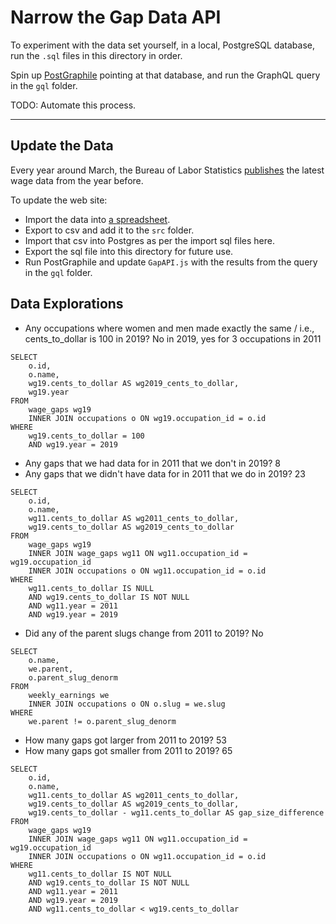 # Narrow the Gap Data API

To experiment with the data set yourself, in a local, PostgreSQL database, run the `.sql` files in this directory in order.

Spin up [PostGraphile](https://www.graphile.org/postgraphile/) pointing at that database, and run the GraphQL query in the `gql` folder.

TODO: Automate this process.

---

## Update the Data

Every year around March, the Bureau of Labor Statistics [publishes](http://www.bls.gov/cps/cpsaat39.htm) the latest wage data from the year before.

To update the web site:

- Import the data into [a spreadsheet](https://docs.google.com/spreadsheets/d/1KQFBYYBdFoHtYoixBCERvgTiWkU6YcyeX_-Wzo1g1hc/edit?usp=sharing).
- Export to csv and add it to the `src` folder.
- Import that csv into Postgres as per the import sql files here.
- Export the sql file into this directory for future use.
- Run PostGraphile and update `GapAPI.js` with the results from the query in the `gql` folder.

## Data Explorations

- Any occupations where women and men made exactly the same / i.e., cents_to_dollar is 100 in 2019?
  No in 2019, yes for 3 occupations in 2011

```
SELECT
	o.id,
	o.name,
	wg19.cents_to_dollar AS wg2019_cents_to_dollar,
	wg19.year
FROM
	wage_gaps wg19
	INNER JOIN occupations o ON wg19.occupation_id = o.id
WHERE
	wg19.cents_to_dollar = 100
	AND wg19.year = 2019
```

- Any gaps that we had data for in 2011 that we don't in 2019? 8
- Any gaps that we didn't have data for in 2011 that we do in 2019? 23

```
SELECT
	o.id,
	o.name,
	wg11.cents_to_dollar AS wg2011_cents_to_dollar,
	wg19.cents_to_dollar AS wg2019_cents_to_dollar
FROM
	wage_gaps wg19
	INNER JOIN wage_gaps wg11 ON wg11.occupation_id = wg19.occupation_id
	INNER JOIN occupations o ON wg11.occupation_id = o.id
WHERE
	wg11.cents_to_dollar IS NULL
	AND wg19.cents_to_dollar IS NOT NULL
	AND wg11.year = 2011
	AND wg19.year = 2019
```

- Did any of the parent slugs change from 2011 to 2019? No

```
SELECT
	o.name,
	we.parent,
	o.parent_slug_denorm
FROM
	weekly_earnings we
	INNER JOIN occupations o ON o.slug = we.slug
WHERE
	we.parent != o.parent_slug_denorm
```

- How many gaps got larger from 2011 to 2019? 53
- How many gaps got smaller from 2011 to 2019? 65

```
SELECT
	o.id,
	o.name,
	wg11.cents_to_dollar AS wg2011_cents_to_dollar,
	wg19.cents_to_dollar AS wg2019_cents_to_dollar,
	wg19.cents_to_dollar - wg11.cents_to_dollar AS gap_size_difference
FROM
	wage_gaps wg19
	INNER JOIN wage_gaps wg11 ON wg11.occupation_id = wg19.occupation_id
	INNER JOIN occupations o ON wg11.occupation_id = o.id
WHERE
	wg11.cents_to_dollar IS NOT NULL
	AND wg19.cents_to_dollar IS NOT NULL
	AND wg11.year = 2011
	AND wg19.year = 2019
	AND wg11.cents_to_dollar < wg19.cents_to_dollar
```
